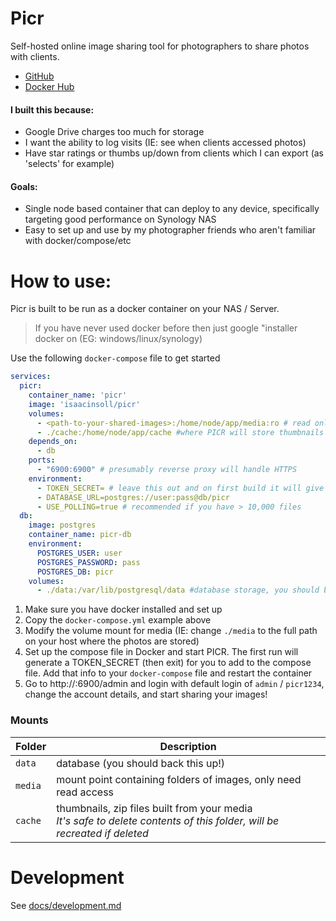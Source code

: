 # Picr

Self-hosted online image sharing tool for photographers to share photos with clients.

- [GitHub](https://github.com/isaacinsoll/picr)
- [Docker Hub](https://hub.docker.com/repository/docker/isaacinsoll/picr/general)

#### I built this because:
- Google Drive charges too much for storage
- I want the ability to log visits (IE: see when clients accessed photos)
- Have star ratings or thumbs up/down from clients which I can export (as 'selects' for example)

#### Goals:
- Single node based container that can deploy to any device, specifically targeting good performance on Synology NAS
- Easy to set up and use by my photographer friends who aren't familiar with docker/compose/etc

# How to use:
Picr is built to be run as a docker container on your NAS / Server. 
> If you have never used docker before then just google "installer docker on <type-of-server> (EG: windows/linux/synology)

Use the following `docker-compose` file to get started
```yaml
services:
  picr:
    container_name: 'picr'
    image: 'isaacinsoll/picr'
    volumes:
      - <path-to-your-shared-images>:/home/node/app/media:ro # read only access to your 'files i give to clients' folder
      - ./cache:/home/node/app/cache #where PICR will store thumbnails it generates, no need to back it up
    depends_on:
      - db
    ports:
      - "6900:6900" # presumably reverse proxy will handle HTTPS
    environment:
      - TOKEN_SECRET= # leave this out and on first build it will give you a very secret random string to put in here
      - DATABASE_URL=postgres://user:pass@db/picr
      - USE_POLLING=true # recommended if you have > 10,000 files
  db:
    image: postgres
    container_name: picr-db
    environment:
      POSTGRES_USER: user
      POSTGRES_PASSWORD: pass
      POSTGRES_DB: picr
    volumes:
      - ./data:/var/lib/postgresql/data #database storage, you should back this up
```
1. Make sure you have docker installed and set up
2. Copy the `docker-compose.yml` example above
3. Modify the volume mount for media (IE: change `./media` to the full path on your host where the photos are stored)
4. Set up the compose file in Docker and start PICR. The first run will generate a TOKEN_SECRET (then exit) for you to add to the compose file. Add that info to your `docker-compose` file and restart the container
5. Go to http://<ip-address>:6900/admin and login with default login of `admin` / `picr1234`, change the account details, and start sharing your images!


### Mounts

| Folder | Description                                                                                                                   |
|--------|-------------------------------------------------------------------------------------------------------------------------------|
| `data`   | database (you should back this up!)                                                                                           |
| `media`  | mount point containing folders of images, only need read access                                                               |
| `cache`  | thumbnails, zip files built from your media <br />_It's safe to delete contents of this folder, will be recreated if deleted_ |

# Development
See [docs/development.md](docs/development.md)
